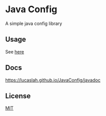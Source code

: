 # Java Config
A simple java config library

## Usage
See [here](./USAGE.md)

## Docs
https://lucaslah.github.io/JavaConfig/javadoc

## License
[MIT](./LICENSE)

